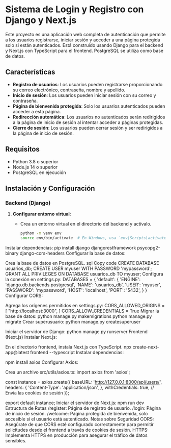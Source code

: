 # Sistema de Login y Registro con Django y Next.js

Este proyecto es una aplicación web completa de autenticación que permite a los usuarios registrarse, iniciar sesión y acceder a una página protegida solo si están autenticados. Está construido usando Django para el backend y Next.js con TypeScript para el frontend. PostgreSQL se utiliza como base de datos.

## Características

- **Registro de usuarios**: Los usuarios pueden registrarse proporcionando su correo electrónico, contraseña, nombre y apellido.
- **Inicio de sesión**: Los usuarios pueden iniciar sesión con su correo y contraseña.
- **Página de bienvenida protegida**: Solo los usuarios autenticados pueden acceder a esta página.
- **Redirección automática**: Los usuarios no autenticados serán redirigidos a la página de inicio de sesión al intentar acceder a páginas protegidas.
- **Cierre de sesión**: Los usuarios pueden cerrar sesión y ser redirigidos a la página de inicio de sesión.

## Requisitos

- Python 3.8 o superior
- Node.js 14 o superior
- PostgreSQL en ejecución

## Instalación y Configuración

### Backend (Django)

1. **Configurar entorno virtual**:
   - Crea un entorno virtual en el directorio del backend y actívalo.

     ```bash
     python -m venv env
     source env/bin/activate  # En Windows, usa `env\Scripts\activate`
     ```
Instalar dependencias:
pip install django djangorestframework psycopg2-binary django-cors-headers
Configurar la base de datos:

Crea la base de datos en PostgreSQL.
sql
Copy code
CREATE DATABASE usuarios_db;
CREATE USER myuser WITH PASSWORD 'mypassword';
GRANT ALL PRIVILEGES ON DATABASE usuarios_db TO myuser;
Configura la conexión en settings.py:
DATABASES = {
    'default': {
        'ENGINE': 'django.db.backends.postgresql',
        'NAME': 'usuarios_db',
        'USER': 'myuser',
        'PASSWORD': 'mypassword',
        'HOST': 'localhost',
        'PORT': '5432',
    }
}
Configurar CORS:

Agrega los orígenes permitidos en settings.py:
CORS_ALLOWED_ORIGINS = [
    "http://localhost:3000",
]
CORS_ALLOW_CREDENTIALS = True
Migrar la base de datos:
python manage.py makemigrations
python manage.py migrate
Crear superusuario:
python manage.py createsuperuser


Iniciar el servidor de Django:
python manage.py runserver
Frontend (Next.js)
Instalar Next.js:

En el directorio frontend, instala Next.js con TypeScript.
npx create-next-app@latest frontend --typescript
Instalar dependencias:


npm install axios
Configurar Axios:

Crea un archivo src/utils/axios.ts:
import axios from 'axios';

const instance = axios.create({
    baseURL: 'http://127.0.0.1:8000/api/users/',
    headers: {
        'Content-Type': 'application/json',
    },
    withCredentials: true, // Envía las cookies de sesión
});

export default instance;
Iniciar el servidor de Next.js:
npm run dev
Estructura de Rutas
/register: Página de registro de usuario.
/login: Página de inicio de sesión.
/welcome: Página protegida de bienvenida, solo accesible si el usuario está autenticado.
Notas sobre Seguridad
CORS: Asegúrate de que CORS esté configurado correctamente para permitir solicitudes desde el frontend a través de cookies de sesión.
HTTPS: Implementa HTTPS en producción para asegurar el tráfico de datos sensibles.
